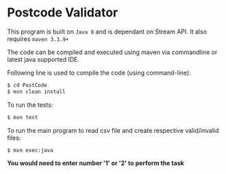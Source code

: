 # Postcode Validator

This program is built on `Java 8` and is dependant on Stream API.
It also requires `maven 3.3.9+`

The code can be compiled and executed using maven via commandline or latest java supported IDE.

Following line is used to compile the code (using command-line):
```sh
$ cd PostCode 
$ mvn clean install
```

To run the tests:
```sh
$ mvn test
```

To run the main program to read csv file and create respective valid/invalid files: 
```sh
$ mvn exec:java
```
**You would need to enter number '1' or '2' to perform the task**

